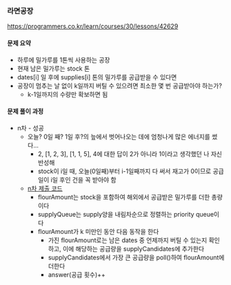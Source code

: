 ### 라면공장
https://programmers.co.kr/learn/courses/30/lessons/42629

#### 문제 요약
* 하루에 밀가루를 1톤씩 사용하는 공장
* 현재 남은 밀가루는 stock 톤
* dates[i] 일 후에 supplies[i] 톤의 밀가루를 공급받을 수 있다면
* 공장이 멈추는 날 없이 k일까지 버틸 수 있으려면 최소한 몇 번 공급받아야 하는가?
    * k-1일까지의 수량만 확보하면 됨


#### 문제 풀이 과정
* n차 - 성공
    * 오늘? 0일 째? 1일 후?의 늪에서 벗어나오는 데에 엄청나게 많은 에너지를 썼다...
        * 2, [1, 2, 3], [1, 1, 5], 4에 대한 답이 2가 아니라 1이라고 생각했던 나 자신 반성해
        * stock이 i일 때, 오늘(0일째)부터 i-1일째까지 다 써서 재고가 0이므로 공급일이 i일 후인 건을 꼭 받아야 함
    * [n차 제출 코드](solution1.java)
        * flourAmount는 stock을 포함하여 해외에서 공급받은 밀가루를 더한 총량이다
        * supplyQueue는 supply양을 내림차순으로 정렬하는 priority queue이다
        * flourAmount가 k 미만인 동안 다음 동작을 한다
            * 가진 flourAmount로는 남은 dates 중 언제까지 버틸 수 있는지 확인하고, 이에 해당하는 공급량을 supplyCandidates에 추가한다
            * supplyCandidates에서 가장 큰 공급량을 poll()하여 flourAmount에 더한다
            * answer(공급 횟수)++